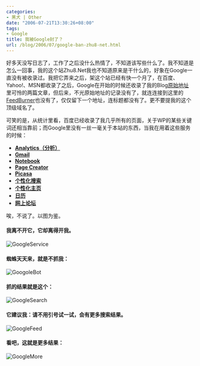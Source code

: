 ```yaml
---
categories:
- 黑犬 | Other
date: "2006-07-21T13:30:26+08:00"
tags:
- Google
title: 我被Google封了？
url: /blog/2006/07/google-ban-zhu8-net.html
---
```

好多天没写日志了，工作了之后没什么热情了，不知道该写些什么了。我不知道是怎么一回事，我的这个站Zhu8.Net我也不知道原来是干什么的，好象在Google一直没有被收录过。我把它弄来之后，架这个站已经有快一个月了，在百度、Yahoo!、MSN都收录了之后，Google在开始的时候还收录了我的Blog[原始地址][1]里可怜的两篇文章，但后来，不光原始地址的记录没有了，就连连接到这里的[FeedBurner][2]也没有了，仅仅留下一个地址，连标题都没有了。更不要提我的这个顶级域名了。

可笑的是，从统计里看，百度已经收录了我几乎所有的页面，关于WP的某些关键词还相当靠前；而Google里没有一丝一毫关于本站的东西，当我在用着这些服务的时候：
<!--more-->

*   **[Analytics（分析）][3]**
*   **[Gmail][4]**
*   **[Notebook][5]**
*   **[Page Creator][6]**
*   **[Picasa][7]**
*   **[个性化搜索][8]**
*   **[个性化主页][9]**
*   **[日历][10]**
*   **[网上论坛][11]**

唉，不说了。以图为鉴。

#### 我离不开它，它却离得开我。

![GoogleService][12]

#### 蜘蛛天天来，就是不抓我：

![GoogoleBot][13]

#### 抓的结果就是这个：

![GoogleSearch][14]

#### 它建议我：请不用引号试一试，会有更多搜索结果。

![GoogleFeed][15]

#### 看吧，这就是更多结果：

![GoogleMore][16]

 [1]: http://zhu8.512j.com/blog/
 [2]: http://feeds.feedburner.com/Zhu8
 [3]: http://www.google.com/analytics/
 [4]: http://mail.google.com/mail
 [5]: http://www.google.com/gn
 [6]: http://pages.google.com/
 [7]: http://picasaweb.google.com/
 [8]: http://www.google.com/psearch
 [9]: http://www.google.com/ig
 [10]: http://www.google.com/calendar
 [11]: http://groups.google.com/
 [12]: http://lh5.ggpht.com/_xahPqMfY1FQ/ScnW5VKezCI/AAAAAAAAAi8/F4OrFnLAFb0/GoogleService.jpg
 [13]: http://lh3.ggpht.com/_xahPqMfY1FQ/ScnW6pGXklI/AAAAAAAAAjE/fAeC-ipicUk/s400/GoogoleBot.jpg
 [14]: http://lh6.ggpht.com/_xahPqMfY1FQ/ScnW4ig-FrI/AAAAAAAAAi0/X0jPS5RD580/GoogleSearch.jpg
 [15]: http://lh4.ggpht.com/_xahPqMfY1FQ/ScnW2zmPgII/AAAAAAAAAik/L_Kjj_8UsoU/GoogleFeed.jpg
 [16]: http://lh3.ggpht.com/_xahPqMfY1FQ/ScnW3t8PKFI/AAAAAAAAAis/cj3bE30be3g/GoogleMore.jpg
